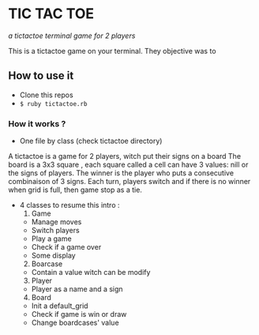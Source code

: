 # TIC TAC TOE

*a tictactoe terminal game for 2 players*

This is a tictactoe game on your terminal.
They objective was to

## How to use it

- Clone this repos
- `$ ruby tictactoe.rb`


### How it works ?

- One file by class (check tictactoe directory)

A tictactoe is a game for 2 players, witch put their signs on a board
The board is a 3x3 square , each square called a cell can have 3 values: nill or the signs of players. The winner is the player who
puts a consecutive combinaison of 3 signs. Each turn, players switch
and if there is no winner when grid is full, then game stop as a tie.

- 4 classes to resume this intro :
  1. Game
    - Manage moves
    - Switch players
    - Play a game
    - Check if a game over
    - Some display
  2. Boarcase
    - Contain a value witch can be modify
  3. Player
   -  Player as a name and a sign
  4. Board
   - Init a default_grid
   - Check if game is win or draw
   - Change boardcases' value
  
